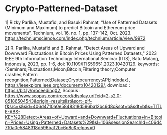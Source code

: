 # Crypto-Patterned-Dataset

1] Rizky Parlika, Mustafid, and Basuki Rahmat, “Use of Patterned Datasets (Minimum and Maximum) to predict Bitcoin and Ethereum price movements”, Technium, vol. 16, no. 1, pp. 137–142, Oct. 2023. https://techniumscience.com/index.php/technium/article/view/9972

2] R. Parlika, Mustafid and B. Rahmat, "Detect Areas of Upward and Downward Fluctuations in Bitcoin Prices Using Patterned Datasets," 2023 IEEE 9th Information Technology International Seminar (ITIS), Batu Malang, Indonesia, 2023, pp. 1-6, doi: 10.1109/ITIS59651.2023.10420129. keywords: {Seminars;Fluctuations;Moon;Bitcoin;Filtering theory;Computer crashes;Pattern recognition;Patterned;Dataset;Cryptocurrency;API;Indodax}, https://ieeexplore.ieee.org/document/10420129/, download : https://bit.ly/proceeding02, Scopus : https://www.scopus.com/record/display.uri?eid=2-s2.0-85186504543&origin=resultslist&sort=plf-f&src=s&sid=406d4710a0e5848318d596ba12bc6d8c&sot=b&sdt=b&s=TITLE-ABS-KEY%28Detect+Areas+of+Upward+and+Downward+Fluctuations+in+Bitcoin+Prices+Using+Patterned+Datasets%29&sl=106&sessionSearchId=406d4710a0e5848318d596ba12bc6d8c&relpos=0

